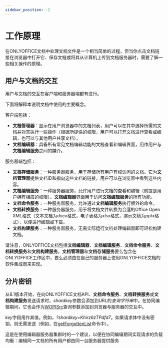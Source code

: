 ```yaml
---
sidebar_position: -2
---
```


# 工作原理

在ONLYOFFICE文档中处理文档文件是一个相当简单的过程，但当你点击文档链接在浏览器中打开它、保存文档或将其从计算机上传到文档服务器时，需要了解一些相关操作的原理。

## 用户与文档的交互

用户与文档的交互在客户端和服务器端都有进行。

下面将解释本说明文档中使用的主要概念。

客户端包括：

- **文档管理器**：显示在用户浏览器中的文档列表，用户可以在其中选择所需的文档并对其执行一些操作（根据所提供的权限，用户可以打开文档进行查看或编辑，也可以与其他用户共享文档）。
- **文档编辑器**：具备所有常见文档编辑功能的文档查看和编辑界面，用作用户与**文档编辑服务**之间的媒介。

服务器端包括：

- **文档存储服务**：一种服务器服务，用于存储所有用户有权访问的文档。它为**文档管理器**提供文档ID和指向这些文档的链接，用户可以在浏览器中看到这些内容。
- **文档编辑服务**：一种服务器服务，允许用户进行文档的查看和编辑（前提是用户拥有相应的权限）。**文档编辑器**界面用于访问**文档编辑服务**的所有功能。
- **文档命令服务**：一种服务器服务，允许通过**文档编辑服务**执行额外的命令。
- **文档转换服务**：一种服务器服务，用于将文档文件转换为合适的Office Open XML格式（文本文档为*docx*格式，电子表格为*xlsx*格式，演示文稿为*pptx*格式），以便进行编辑或下载。
- **文档构建服务**：一种服务器服务，无需实际运行文档处理编辑器即可轻松构建文档。

请注意，ONLYOFFICE文档包括**文档编辑器**、**文档编辑服务**、**文档命令服务**、**文档转换服务**和**文档构建服务**。**文档管理器**和**文档存储服务**要么包含在ONLYOFFICE工作区中，要么必须由在自己的服务器上使用ONLYOFFICE文档的软件集成商来实现。

## 分片密钥

从8.1版本开始，在向ONLYOFFICE文档API、**文档命令服务**、**文档转换服务**或**文档构建服务**发送请求时，*shardkey*参数会添加到URL的*查询字符串*中。在协同编辑期间，它也会作为[WOPISrc](../../using-wopi/key-concepts.md#wopisrc)查询参数添加到浏览器与服务器的交互中。

*key*字段用作其值。例如，*?shardkey=Khirz6zTPdfd7*。如果请求体中没有密钥，则无需发送（例如，在[getForgottenList](../../additional-api/command-service/getforgottenlist.md)命令中）。

这是在使用编辑器服务器集群时的一个建议，以便在协同编辑期间实现请求的负载均衡：编辑同一文档的所有用户都由同一台服务器提供服务

